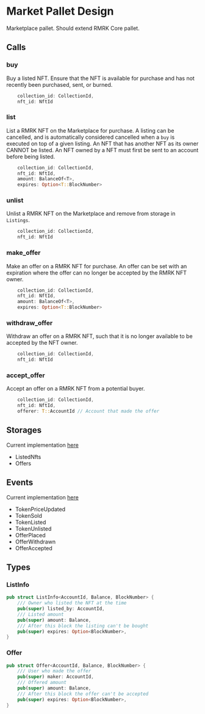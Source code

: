 # Market Pallet Design

Marketplace pallet. Should extend RMRK Core pallet.
## Calls

### **buy**
Buy a listed NFT. Ensure that the NFT is available for purchase and has not recently been purchased, sent, or burned.

```rust 
    collection_id: CollectionId,
    nft_id: NftId
```

### **list**
List a RMRK NFT on the Marketplace for purchase. A listing can be cancelled, and is
automatically considered cancelled when a `buy` is executed on top of a given listing.
An NFT that has another NFT as its owner CANNOT be listed. An NFT owned by a NFT must
first be sent to an account before being listed.

```rust
    collection_id: CollectionId,
    nft_id: NftId,
    amount: BalanceOf<T>,
    expires: Option<T::BlockNumber>
```


### **unlist** 
Unlist a RMRK NFT on the Marketplace and remove from storage in `Listings`.

```rust
    collection_id: CollectionId,
    nft_id: NftId
```

### **make_offer**
Make an offer on a RMRK NFT for purchase. An offer can be set with an expiration where the offer can no longer be accepted by the RMRK NFT owner.

```rust
    collection_id: CollectionId,
    nft_id: NftId,
    amount: BalanceOf<T>,
    expires: Option<T::BlockNumber>
```

### **withdraw_offer**
Withdraw an offer on a RMRK NFT, such that it is no longer available to be accepted by the NFT owner.
```rust
    collection_id: CollectionId,
    nft_id: NftId
```

### **accept_offer**
Accept an offer on a RMRK NFT from a potential buyer.

```rust
    collection_id: CollectionId,
    nft_id: NftId,
    offerer: T::AccountId // Account that made the offer
```

## Storages
Current implementation [here](https://github.com/rmrk-team/rmrk-substrate/blob/main/pallets/rmrk-market/src/lib.rs#L74-L98)

* ListedNfts
* Offers

## Events
Current implementation [here](https://github.com/rmrk-team/rmrk-substrate/blob/main/pallets/rmrk-market/src/lib.rs#L102-L151)
* TokenPriceUpdated
* TokenSold
* TokenListed
* TokenUnlisted
* OfferPlaced
* OfferWithdrawn
* OfferAccepted

## Types

### ListInfo
```rust
pub struct ListInfo<AccountId, Balance, BlockNumber> {
    /// Owner who listed the NFT at the time
    pub(super) listed_by: AccountId,
    /// Listed amount
    pub(super) amount: Balance,
    /// After this block the listing can't be bought
    pub(super) expires: Option<BlockNumber>,
}
```

### Offer
```rust
pub struct Offer<AccountId, Balance, BlockNumber> {
    /// User who made the offer
    pub(super) maker: AccountId,
    /// Offered amount
    pub(super) amount: Balance,
    /// After this block the offer can't be accepted
    pub(super) expires: Option<BlockNumber>,
}
```